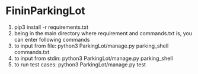 # FininParkingLot

1. pip3 install -r requirements.txt
2. being in the main directory where requirement and commands.txt is, you can enter following commands
3. to input from file: python3 ParkingLot/manage.py parking_shell commands.txt
4. to input from stdin: python3 ParkingLot/manage.py parking_shell
5. to run test cases: python3 ParkingLot/manage.py test
